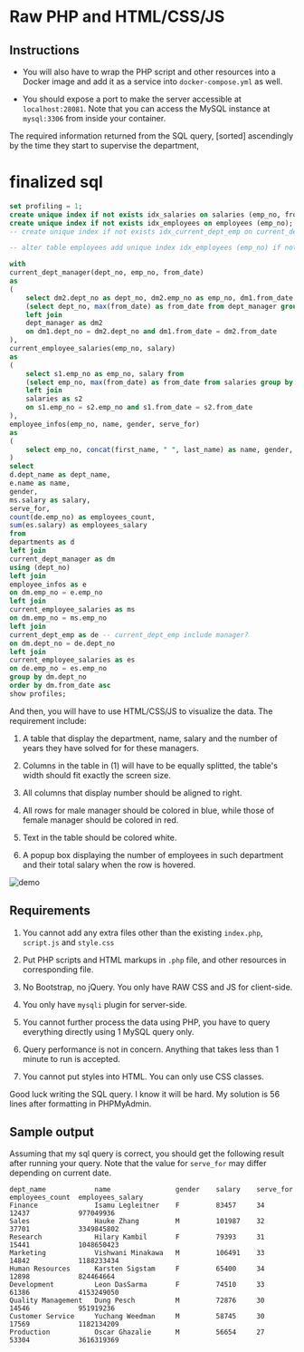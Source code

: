 # Raw PHP and HTML/CSS/JS

## Instructions

- You will also have to wrap the PHP script and other resources into a Docker image and add it as a service into `docker-compose.yml` as well.

- You should expose a port to make the server accessible at `localhost:28081`. Note that you can access the MySQL instance at `mysql:3306` from inside your container.

The required information returned from the SQL query, [sorted] ascendingly by the time they start to supervise the department, 

# finalized sql

```sql
set profiling = 1;
create unique index if not exists idx_salaries on salaries (emp_no, from_date);
create unique index if not exists idx_employees on employees (emp_no);
-- create unique index if not exists idx_current_dept_emp on current_dept_emp (dept_no);

-- alter table employees add unique index idx_employees (emp_no) if not exists;

with
current_dept_manager(dept_no, emp_no, from_date)
as
(
    select dm2.dept_no as dept_no, dm2.emp_no as emp_no, dm1.from_date from
    (select dept_no, max(from_date) as from_date from dept_manager group by dept_no) as dm1
    left join
    dept_manager as dm2
    on dm1.dept_no = dm2.dept_no and dm1.from_date = dm2.from_date
),
current_employee_salaries(emp_no, salary)
as
(
    select s1.emp_no as emp_no, salary from
    (select emp_no, max(from_date) as from_date from salaries group by emp_no) as s1
    left join
    salaries as s2
    on s1.emp_no = s2.emp_no and s1.from_date = s2.from_date
),
employee_infos(emp_no, name, gender, serve_for)
as
(
    select emp_no, concat(first_name, " ", last_name) as name, gender, timestampdiff(year, hire_date, now()) as serve_for from employees
)
select
d.dept_name as dept_name,
e.name as name,
gender,
ms.salary as salary,
serve_for,
count(de.emp_no) as employees_count,
sum(es.salary) as employees_salary
from
departments as d
left join 
current_dept_manager as dm
using (dept_no)
left join
employee_infos as e
on dm.emp_no = e.emp_no
left join 
current_employee_salaries as ms
on dm.emp_no = ms.emp_no
left join 
current_dept_emp as de -- current_dept_emp include manager?
on dm.dept_no = de.dept_no
left join
current_employee_salaries as es
on de.emp_no = es.emp_no
group by dm.dept_no
order by dm.from_date asc
show profiles;
```

And then, you will have to use HTML/CSS/JS to visualize the data. The requirement include:

1. A table that display the department, name, salary and the number of years they have solved for for these managers.

2. Columns in the table in (1) will have to be equally splitted, the table's width should fit exactly the screen size.

3. All columns that display number should be aligned to right.

4. All rows for male manager should be colored in blue, while those of female manager should be colored in red.

5. Text in the table should be colored white.

6. A popup box displaying the number of employees in such department and their total salary when the row is hovered.

![demo](https://i.ibb.co/Vtj3PJK/Screenshot-from-2019-06-26-16-35-49.png)

## Requirements

1. You cannot add any extra files other than the existing `index.php`, `script.js` and `style.css`

2. Put PHP scripts and HTML markups in `.php` file, and other resources in corresponding file.

3. No Bootstrap, no jQuery. You only have RAW CSS and JS for client-side.

4. You only have `mysqli` plugin for server-side.

5. You cannot further process the data using PHP, you have to query everything directly using 1 MySQL query only.

6. Query performance is not in concern. Anything that takes less than 1 minute to run is accepted.

7. You cannot put styles into HTML. You can only use CSS classes.

Good luck writing the SQL query. I know it will be hard. My solution is 56 lines after formatting in PHPMyAdmin.

## Sample output

Assuming that my sql query is correct, you should get the following result after running your query. Note that the value for `serve_for` may differ depending on current date.

```
dept_name            name                gender    salary    serve_for     employees_count  employees_salary
Finance              Isamu Legleitner    F         83457     34            12437            977049936
Sales                Hauke Zhang         M         101987    32            37701            3349845802
Research             Hilary Kambil       F         79393     31            15441            1048650423
Marketing            Vishwani Minakawa   M         106491    33            14842            1188233434
Human Resources      Karsten Sigstam     F         65400     34            12898            824464664
Development          Leon DasSarma       F         74510     33            61386            4153249050
Quality Management   Dung Pesch          M         72876     30            14546            951919236
Customer Service     Yuchang Weedman     M         58745     30            17569            1182134209
Production           Oscar Ghazalie      M         56654     27            53304            3616319369

```
